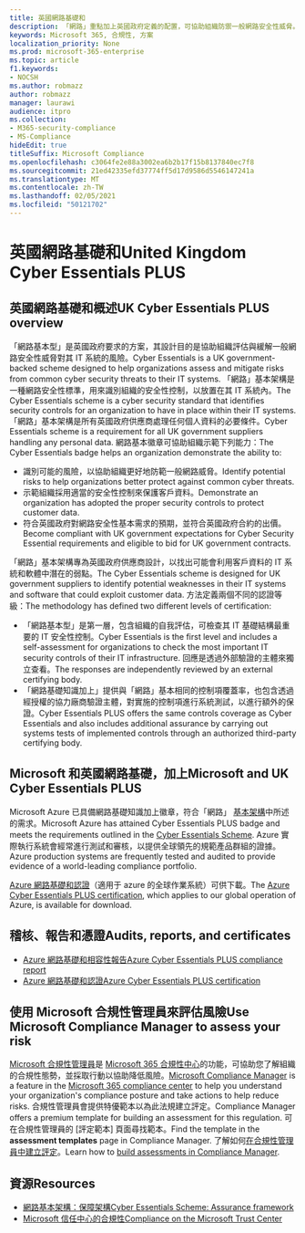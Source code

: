 ```yaml
---
title: 英國網路基礎和
description: 「網路」重點加上英國政府定義的配置，可協助組織防禦一般網路安全性威脅。
keywords: Microsoft 365, 合規性, 方案
localization_priority: None
ms.prod: microsoft-365-enterprise
ms.topic: article
f1.keywords:
- NOCSH
ms.author: robmazz
author: robmazz
manager: laurawi
audience: itpro
ms.collection:
- M365-security-compliance
- MS-Compliance
hideEdit: true
titleSuffix: Microsoft Compliance
ms.openlocfilehash: c3064fe2e88a3002ea6b2b17f15b8137840ec7f8
ms.sourcegitcommit: 21ed42335efd37774ff5d17d9586d5546147241a
ms.translationtype: MT
ms.contentlocale: zh-TW
ms.lasthandoff: 02/05/2021
ms.locfileid: "50121702"
---
```

# <a name="united-kingdom-cyber-essentials-plus"></a><span data-ttu-id="07c16-104">英國網路基礎和</span><span class="sxs-lookup"><span data-stu-id="07c16-104">United Kingdom Cyber Essentials PLUS</span></span>

## <a name="uk-cyber-essentials-plus-overview"></a><span data-ttu-id="07c16-105">英國網路基礎和概述</span><span class="sxs-lookup"><span data-stu-id="07c16-105">UK Cyber Essentials PLUS overview</span></span>

<span data-ttu-id="07c16-106">「網路基本型」是英國政府要求的方案，其設計目的是協助組織評估與緩解一般網路安全性威脅對其 IT 系統的風險。</span><span class="sxs-lookup"><span data-stu-id="07c16-106">Cyber Essentials is a UK government-backed scheme designed to help organizations assess and mitigate risks from common cyber security threats to their IT systems.</span></span> <span data-ttu-id="07c16-107">「網路」基本架構是一種網路安全性標準，用來識別組織的安全性控制，以放置在其 IT 系統內。</span><span class="sxs-lookup"><span data-stu-id="07c16-107">The Cyber Essentials scheme is a cyber security standard that identifies security controls for an organization to have in place within their IT systems.</span></span> <span data-ttu-id="07c16-108">「網路」基本架構是所有英國政府供應商處理任何個人資料的必要條件。</span><span class="sxs-lookup"><span data-stu-id="07c16-108">Cyber Essentials scheme is a requirement for all UK government suppliers handling any personal data.</span></span> <span data-ttu-id="07c16-109">網路基本徽章可協助組織示範下列能力：</span><span class="sxs-lookup"><span data-stu-id="07c16-109">The Cyber Essentials badge helps an organization demonstrate the ability to:</span></span>

- <span data-ttu-id="07c16-110">識別可能的風險，以協助組織更好地防範一般網路威脅。</span><span class="sxs-lookup"><span data-stu-id="07c16-110">Identify potential risks to help organizations better protect against common cyber threats.</span></span>
- <span data-ttu-id="07c16-111">示範組織採用適當的安全性控制來保護客戶資料。</span><span class="sxs-lookup"><span data-stu-id="07c16-111">Demonstrate an organization has adopted the proper security controls to protect customer data.</span></span>
- <span data-ttu-id="07c16-112">符合英國政府對網路安全性基本需求的預期，並符合英國政府合約的出價。</span><span class="sxs-lookup"><span data-stu-id="07c16-112">Become compliant with UK government expectations for Cyber Security Essential requirements and eligible to bid for UK government contracts.</span></span>

<span data-ttu-id="07c16-113">「網路」基本架構專為英國政府供應商設計，以找出可能會利用客戶資料的 IT 系統和軟體中潛在的弱點。</span><span class="sxs-lookup"><span data-stu-id="07c16-113">The Cyber Essentials scheme is designed for UK government suppliers to identify potential weaknesses in their IT systems and software that could exploit customer data.</span></span> <span data-ttu-id="07c16-114">方法定義兩個不同的認證等級：</span><span class="sxs-lookup"><span data-stu-id="07c16-114">The methodology has defined two different levels of certification:</span></span>

- <span data-ttu-id="07c16-115">「網路基本型」是第一層，包含組織的自我評估，可檢查其 IT 基礎結構最重要的 IT 安全性控制。</span><span class="sxs-lookup"><span data-stu-id="07c16-115">Cyber Essentials is the first level and includes a self-assessment for organizations to check the most important IT security controls of their IT infrastructure.</span></span> <span data-ttu-id="07c16-116">回應是透過外部驗證的主體來獨立查看。</span><span class="sxs-lookup"><span data-stu-id="07c16-116">The responses are independently reviewed by an external certifying body.</span></span>
- <span data-ttu-id="07c16-117">「網路基礎知識加上」提供與「網路」基本相同的控制項覆蓋率，也包含透過經授權的協力廠商驗證主體，對實施的控制項進行系統測試，以進行額外的保證。</span><span class="sxs-lookup"><span data-stu-id="07c16-117">Cyber Essentials PLUS offers the same controls coverage as Cyber Essentials and also includes additional assurance by carrying out systems tests of implemented controls through an authorized third-party certifying body.</span></span>

## <a name="microsoft-and-uk-cyber-essentials-plus"></a><span data-ttu-id="07c16-118">Microsoft 和英國網路基礎，加上</span><span class="sxs-lookup"><span data-stu-id="07c16-118">Microsoft and UK Cyber Essentials PLUS</span></span>

<span data-ttu-id="07c16-119">Microsoft Azure 已具備網路基礎知識加上徽章，符合「網路」 [基本架構](https://go.microsoft.com/fwlink/p/?linkid=2099398)中所述的需求。</span><span class="sxs-lookup"><span data-stu-id="07c16-119">Microsoft Azure has attained Cyber Essentials PLUS badge and meets the requirements outlined in the [Cyber Essentials Scheme](https://go.microsoft.com/fwlink/p/?linkid=2099398).</span></span> <span data-ttu-id="07c16-120">Azure 實際執行系統會經常進行測試和審核，以提供全球領先的規範產品群組的證據。</span><span class="sxs-lookup"><span data-stu-id="07c16-120">Azure production systems are frequently tested and audited to provide evidence of a world-leading compliance portfolio.</span></span>

<span data-ttu-id="07c16-121">[Azure 網路基礎和認證](https://aka.ms/AzureCyberEPlusCert)（適用于 azure 的全球作業系統）可供下載。</span><span class="sxs-lookup"><span data-stu-id="07c16-121">The [Azure Cyber Essentials PLUS certification](https://aka.ms/AzureCyberEPlusCert), which applies to our global operation of Azure, is available for download.</span></span>

## <a name="audits-reports-and-certificates"></a><span data-ttu-id="07c16-122">稽核、報告和憑證</span><span class="sxs-lookup"><span data-stu-id="07c16-122">Audits, reports, and certificates</span></span>

- [<span data-ttu-id="07c16-123">Azure 網路基礎和相容性報告</span><span class="sxs-lookup"><span data-stu-id="07c16-123">Azure Cyber Essentials PLUS compliance report</span></span>](https://aka.ms/AzureCyberEPlusReport)
- [<span data-ttu-id="07c16-124">Azure 網路基礎和認證</span><span class="sxs-lookup"><span data-stu-id="07c16-124">Azure Cyber Essentials PLUS certification</span></span>](https://aka.ms/AzureCyberEPlusCert)

## <a name="use-microsoft-compliance-manager-to-assess-your-risk"></a><span data-ttu-id="07c16-125">使用 Microsoft 合規性管理員來評估風險</span><span class="sxs-lookup"><span data-stu-id="07c16-125">Use Microsoft Compliance Manager to assess your risk</span></span>

<span data-ttu-id="07c16-126">[Microsoft 合規性管理員](/microsoft-365/compliance/compliance-manager)是 [Microsoft 365 合規性中心](/microsoft-365/compliance/microsoft-365-compliance-center)的功能，可協助您了解組織的合規性態勢，並採取行動以協助降低風險。</span><span class="sxs-lookup"><span data-stu-id="07c16-126">[Microsoft Compliance Manager](/microsoft-365/compliance/compliance-manager) is a feature in the [Microsoft 365 compliance center](/microsoft-365/compliance/microsoft-365-compliance-center) to help you understand your organization's compliance posture and take actions to help reduce risks.</span></span> <span data-ttu-id="07c16-127">合規性管理員會提供特優範本以為此法規建立評定。</span><span class="sxs-lookup"><span data-stu-id="07c16-127">Compliance Manager offers a premium template for building an assessment for this regulation.</span></span> <span data-ttu-id="07c16-128">可在合規性管理員的 [評定範本] 頁面尋找範本。</span><span class="sxs-lookup"><span data-stu-id="07c16-128">Find the template in the **assessment templates** page in Compliance Manager.</span></span> <span data-ttu-id="07c16-129">了解如何[在合規性管理員中建立評定](/microsoft-365/compliance/compliance-manager-assessments)。</span><span class="sxs-lookup"><span data-stu-id="07c16-129">Learn how to [build assessments in Compliance Manager](/microsoft-365/compliance/compliance-manager-assessments).</span></span>

## <a name="resources"></a><span data-ttu-id="07c16-130">資源</span><span class="sxs-lookup"><span data-stu-id="07c16-130">Resources</span></span>

- [<span data-ttu-id="07c16-131">網路基本架構：保障架構</span><span class="sxs-lookup"><span data-stu-id="07c16-131">Cyber Essentials Scheme: Assurance framework</span></span>](https://www.cyberaware.gov.uk/cyberessentials/files/assurance-framework.pdf)
- [<span data-ttu-id="07c16-132">Microsoft 信任中心的合規性</span><span class="sxs-lookup"><span data-stu-id="07c16-132">Compliance on the Microsoft Trust Center</span></span>](https://www.microsoft.com/trust-center/compliance/compliance-overview)
